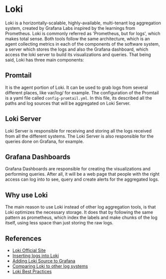 # Loki

Loki is a horizontally-scalable, highly-available, multi-tenant log aggregation system, created by Grafana
Labs inspired by the learnings from Prometheus. Loki is commonly referred as 'Prometheus, but for logs', which
makes total sense. Both tools follow the same architecture, which is an agent collecting metrics in each
of the components of the software system, a server which stores the logs and also the Grafana dashboard, which
access the loki server to build its visualizations and queries. That being said, Loki has three main
components:

## Promtail

It is the agent portion of Loki. It can be used to grab logs from several different places, like var/log/ for
example. The configuration of the Promtail is a yaml file called ```config-promtail.yml```. In this file, its described all the paths and log sources that will be
aggregated on Loki Server.

## Loki Server

Loki Server is responsible for receiving and storing all the logs received from all the different systems. The Loki Server is also
responsible for the queries done on Grafana, for example.

## Grafana Dashboards

Grafana Dashboards are responsible for creating the visualizations and performing queries. After all, it will
be a web page that people with the right access can log into to see, query and create alerts for the aggregated
logs.

## Why use Loki

The main reason to use Loki instead of other log aggregation tools, is that Loki optimizes the necessary
storage. It does that by following the same pattern as prometheus, which index the labels and make chunks
of the log itself, using less space than just storing the raw logs.

## References

- [Loki Official Site](https://grafana.com/oss/loki/)
- [Inserting logs into Loki](https://grafana.com/docs/loki/latest/getting-started/get-logs-into-loki/)
- [Adding Loki Source to Grafana](https://grafana.com/docs/grafana/latest/datasources/loki/#adding-the-data-source)
- [Comparing Loki to other log systems](https://grafana.com/docs/loki/latest/overview/comparisons/)
- [Loki Best Practices](https://grafana.com/docs/loki/latest/best-practices/)
